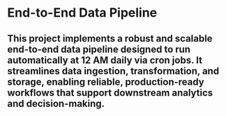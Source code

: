 # End-to-End Data Pipeline

## This project implements a robust and scalable end-to-end data pipeline designed to run automatically at 12 AM daily via cron jobs. It streamlines data ingestion, transformation, and storage, enabling reliable, production-ready workflows that support downstream analytics and decision-making.


